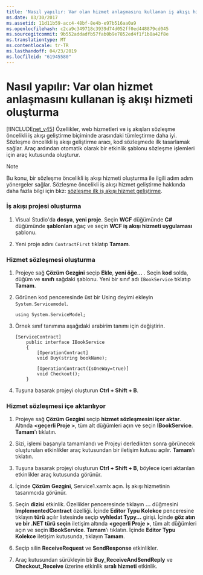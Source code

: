 ```yaml
---
title: 'Nasıl yapılır: Var olan hizmet anlaşmasını kullanan iş akışı hizmeti oluşturma'
ms.date: 03/30/2017
ms.assetid: 11d11b59-acc4-48bf-8e4b-e97b516aa0a9
ms.openlocfilehash: c2ca9c349718c3939d74d052ff0ed448879cd045
ms.sourcegitcommit: 9b552addadfb57fab0b9e7852ed4f1f1b8a42f8e
ms.translationtype: MT
ms.contentlocale: tr-TR
ms.lasthandoff: 04/23/2019
ms.locfileid: "61945580"
---
```

# <a name="how-to-create-a-workflow-service-that-consumes-an-existing-service-contract"></a>Nasıl yapılır: Var olan hizmet anlaşmasını kullanan iş akışı hizmeti oluşturma
[!INCLUDE[net_v45](../../../includes/net-v45-md.md)] Özellikler, web hizmetleri ve iş akışları sözleşme öncelikli iş akışı geliştirme biçiminde arasındaki tümleştirme daha iyi. Sözleşme öncelikli iş akışı geliştirme aracı, kod sözleşmede ilk tasarlamak sağlar. Araç ardından otomatik olarak bir etkinlik şablonu sözleşme işlemleri için araç kutusunda oluşturur.  
  
> [!NOTE]
>  Bu konu, bir sözleşme öncelikli iş akışı hizmeti oluşturma ile ilgili adım adım yönergeler sağlar. Sözleşme öncelikli iş akışı hizmet geliştirme hakkında daha fazla bilgi için bkz: [sözleşme ilk iş akışı hizmet geliştirme](contract-first-workflow-service-development.md).  
  
### <a name="creating-the-workflow-project"></a>İş akışı projesi oluşturma  
  
1. Visual Studio'da **dosya**, **yeni proje**. Seçin **WCF** düğümünde **C#** düğümünde **şablonları** ağaç ve seçin **WCF iş akışı hizmeti uygulaması** şablonu.  
  
2. Yeni proje adını `ContractFirst` tıklatıp **Tamam**.  
  
### <a name="creating-the-service-contract"></a>Hizmet sözleşmesi oluşturma  
  
1. Projeye sağ **Çözüm Gezgini** seçip **Ekle**, **yeni öğe...** . Seçin **kod** solda, düğüm ve **sınıfı** sağdaki şablonu. Yeni bir sınıf adı `IBookService` tıklatıp **Tamam**.  
  
2. Görünen kod penceresinde üst bir Using deyimi ekleyin `System.Servicemodel`.  
  
    ```  
    using System.ServiceModel;  
    ```  
  
3. Örnek sınıf tanımına aşağıdaki arabirim tanımı için değiştirin.  
  
    ```  
    [ServiceContract]  
        public interface IBookService  
        {  
            [OperationContract]  
            void Buy(string bookName);  
  
            [OperationContract(IsOneWay=true)]  
            void Checkout();  
        }  
    ```  
  
4. Tuşuna basarak projeyi oluşturun **Ctrl + Shift + B**.  
  
### <a name="importing-the-service-contract"></a>Hizmet sözleşmesi içe aktarılıyor  
  
1. Projeye sağ **Çözüm Gezgini** seçip **hizmet sözleşmesini içer aktar**. Altında  **\<geçerli Proje >**, tüm alt düğümleri açın ve seçin **IBookService**. **Tamam**'ı tıklatın.  
  
2. Sizi, işlemi başarıyla tamamlandı ve Projeyi derledikten sonra görünecek oluşturulan etkinlikler araç kutusundan bir iletişim kutusu açılır. **Tamam**'ı tıklatın.  
  
3. Tuşuna basarak projeyi oluşturun **Ctrl + Shift + B**, böylece içeri aktarılan etkinlikler araç kutusunda görünür.  
  
4. İçinde **Çözüm Gezgini**, Service1.xamlx açın. İş akışı hizmetinin tasarımcıda görünür.  
  
5. Seçin **dizisi** etkinlik. Özellikler penceresinde tıklayın **...** düğmesini **ImplementedContract** özelliği. İçinde **Editor Typu Kolekce** penceresine tıklayın **türü** açılır listesinde seçip **vyhledat Typy...** girişi. İçinde **göz atın ve bir .NET türü seçin** iletişim altında  **\<geçerli Proje >**, tüm alt düğümleri açın ve seçin **IBookService**. **Tamam**'ı tıklatın. İçinde **Editor Typu Kolekce** iletişim kutusunda, tıklayın **Tamam**.  
  
6. Seçip silin **ReceiveRequest** ve **SendResponse** etkinlikler.  
  
7. Araç kutusundan sürükleyin bir **Buy_ReceiveAndSendReply** ve **Checkout_Receive** üzerine etkinlik **sıralı hizmeti** etkinlik.
